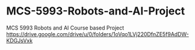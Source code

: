 # MCS-5993-Robots-and-AI-Project
MCS 5993 Robots and AI Course based Project
https://drive.google.com/drive/u/0/folders/1oVqo1LVj220DfnZE5f9AdDW-KDGJsVxk
